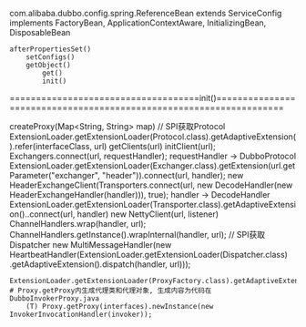 com.alibaba.dubbo.config.spring.ReferenceBean<T> extends ServiceConfig<T> implements FactoryBean, ApplicationContextAware, InitializingBean, DisposableBean

    afterPropertiesSet()
        setConfigs()
        getObject()
            get()
            init()



====================================init()===================================================================

createProxy(Map<String, String> map)
    // SPI获取Protocol
    ExtensionLoader.getExtensionLoader(Protocol.class).getAdaptiveExtension().refer(interfaceClass, url)
    	getClients(url)
    		initClient(url);
    		Exchangers.connect(url, requestHandler); 										requestHandler -> DubboProtocol
    		ExtensionLoader.getExtensionLoader(Exchanger.class).getExtension(url.getParameter("exchanger", "header")).connect(url, handler);
    			new HeaderExchangeClient(Transporters.connect(url, new DecodeHandler(new HeaderExchangeHandler(handler))), true);  handler -> DecodeHandler
    				ExtensionLoader.getExtensionLoader(Transporter.class).getAdaptiveExtension()..connect(url, handler)
    				new NettyClient(url, listener)
    					ChannelHandlers.wrap(handler, url);
    						ChannelHandlers.getInstance().wrapInternal(handler, url);
    							// SPI获取 Dispatcher
    							new MultiMessageHandler(new HeartbeatHandler(ExtensionLoader.getExtensionLoader(Dispatcher.class)
                .getAdaptiveExtension().dispatch(handler, url)));

    ExtensionLoader.getExtensionLoader(ProxyFactory.class).getAdaptiveExtension().getProxy(invoker)
    # Proxy.getProxy内生成代理类和代理对象, 生成内容为代码在DubboInvokerProxy.java
        (T) Proxy.getProxy(interfaces).newInstance(new InvokerInvocationHandler(invoker));






